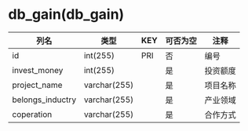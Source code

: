 # db_gain(db_gain)
| 列名   | 类型   | KEY  | 可否为空 | 注释   |
| ---- | ---- | ---- | ---- | ---- |
|id|int(255)|PRI|否|编号|
|invest_money|int(255)||是|投资额度|
|project_name|varchar(255)||是|项目名称|
|belongs_inductry|varchar(255)||是|产业领域|
|coperation|varchar(255)||是|合作方式|
